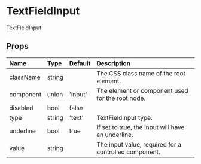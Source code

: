TextFieldInput
==============

TextFieldInput

Props
-----


| Name | Type | Default | Description |
|:-----|:-----|:-----|:-----|
| className | string |  |  The CSS class name of the root element. |
| component | union | 'input' |  The element or component used for the root node. |
| disabled | bool | false |   |
| type | string | 'text' |  TextFieldInput type. |
| underline | bool | true |  If set to true, the input will have an underline. |
| value | string |  |  The input value, required for a controlled component. |
